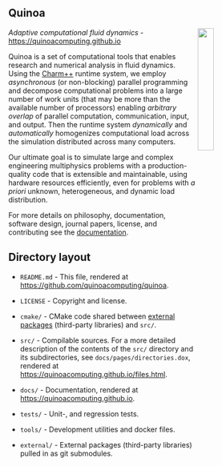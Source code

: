 ## Quinoa

<img src="https://quinoacomputing.github.io/quinoa.svg" align="right" width="25%" background=transparent>

_Adaptive computational fluid dynamics_ - https://quinoacomputing.github.io

Quinoa is a set of computational tools that enables research and numerical
analysis in fluid dynamics. Using the [Charm++](http://charmplusplus.org)
runtime system, we employ _asynchronous_ (or non-blocking) parallel programming
and decompose computational problems into a large number of work units (that may
be more than the available number of processors) enabling _arbitrary
overlap_ of parallel computation, communication, input, and output. Then the
runtime system _dynamically_ and _automatically_ homogenizes computational load
across the simulation distributed across many computers.

Our ultimate goal is to simulate large and complex engineering multiphysics
problems with a production-quality code that is extensible and maintainable,
using hardware resources efficiently, even for problems with _a priori_
unknown, heterogeneous, and dynamic load distribution.

For more details on philosophy, documentation, software design, journal papers,
license, and contributing see the
[documentation](https://quinoacomputing.github.io).

## Directory layout

 - `README.md` - This file, rendered at https://github.com/quinoacomputing/quinoa.
 - `LICENSE` - Copyright and license.

 - `cmake/` - CMake code shared between [external
   packages](https://github.com/quinoacomputing/quinoa-tpl) (third-party
   libraries) and `src/`.
 - `src/` - Compilable sources. For a more detailed description of the contents
   of the `src/` directory and its subdirectories, see
   `docs/pages/directories.dox`, rendered at
   https://quinoacomputing.github.io/files.html.
 - `docs/` - Documentation, rendered at https://quinoacomputing.github.io.
 - `tests/` - Unit-, and regression tests.
 - `tools/` - Development utilities and docker files.
 - `external/` - External packages (third-party libraries) pulled in as git
   submodules.

